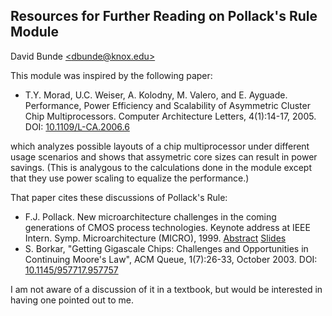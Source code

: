 ## Resources for Further Reading on Pollack's Rule Module
David Bunde [\<dbunde@knox.edu\>](mailto:dbunde@knox.edu)

This module was inspired by the following paper:

* T.Y. Morad, U.C. Weiser, A. Kolodny, M. Valero, and
  E. Ayguade. Performance, Power Efficiency and Scalability of
  Asymmetric Cluster Chip Multiprocessors. Computer Architecture
  Letters, 4(1):14-17, 2005. DOI: [10.1109/L-CA.2006.6](https://doi.org/10.1109/L-CA.2006.6)

which analyzes possible layouts of a chip multiprocessor under
different usage scenarios and shows that assymetric core sizes can
result in power savings.  (This is analygous to the calculations done
in the module except that they use power scaling to equalize the
performance.) 

That paper cites these discussions of Pollack's Rule:
* F.J. Pollack. New microarchitecture challenges in the coming
generations of CMOS process technologies. Keynote address at IEEE
Intern. Symp. Microarchitecture (MICRO), 1999.
[Abstract](https://dl.acm.org/doi/abs/10.5555/320080.320082)
[Slides](http://hpc.ac.upc.edu/Talks/dir07/T000065/slides.pdf)
* S. Borkar, "Getting Gigascale Chips: Challenges and Opportunities in
Continuing Moore's Law", ACM Queue, 1(7):26-33, October 2003.
DOI: [10.1145/957717.957757](https://doi.org/10.1145/957717.957757)

I am not aware of a discussion of it in a textbook, but would be
interested in having one pointed out to me.
